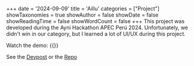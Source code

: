 +++
date = '2024-09-09'
title = 'Aillu'
categories = ["Project"]
showTaxonomies = true
showAuthor = false
showDate = false
showReadingTime = false
showWordCount = false
+++
This project was developed during the Ayni Hackathon APEC Perú 2024. Unfortunately, we didn't win in our category, but I learned a lot of UI/UX during this project.

Watch the demo:
{{<youtube FjMj3rtt1Ok>}}

See the [Devpost](https://devpost.com/software/aillu) or the [Repo](https://github.com/Akira-13/Aillu)